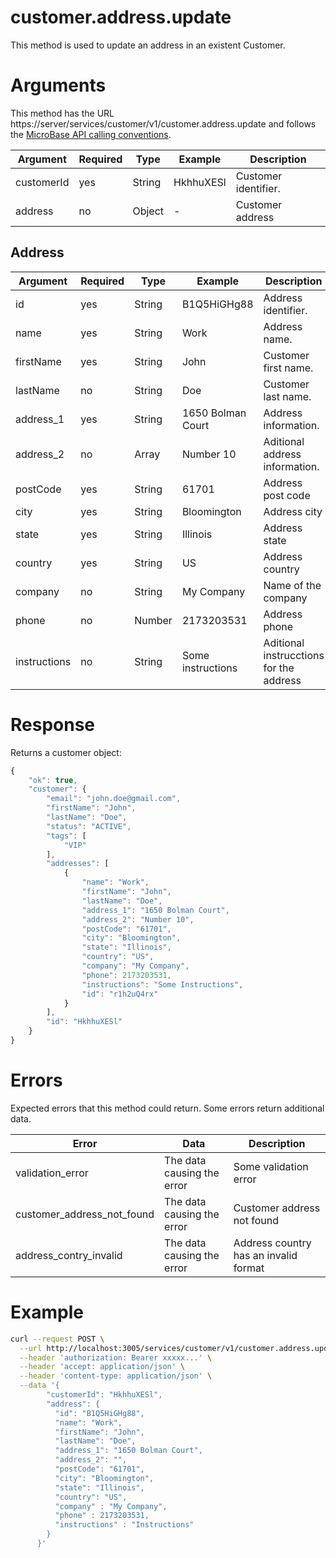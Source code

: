 # customer.address.update

This method is used to update an address in an existent Customer.

# Arguments

This method has the URL https://server/services/customer/v1/customer.address.update and
follows the [MicroBase API calling conventions](../calling-conventions.html).

Argument | Required | Type | Example | Description
---------|----------|------|---------|------------
customerId | yes  | String      | HkhhuXESl            | Customer identifier.
address    | no   | Object      | -                    | Customer address

## Address

Argument | Required | Type | Example | Description
---------|----------|------|---------|------------
id           | yes  | String  | B1Q5HiGHg88         | Address identifier.
name         | yes  | String  | Work                | Address name.
firstName    | yes  | String  | John                | Customer first name.
lastName     | no   | String  | Doe                 | Customer last name.
address_1    | yes  | String  | 1650 Bolman Court   | Address information.
address_2    | no   | Array   | Number 10           | Aditional address information.
postCode     | yes  | String  | 61701               | Address post code
city         | yes  | String  | Bloomington         | Address city
state        | yes  | String  | Illinois            | Address state
country      | yes  | String  | US                  | Address country
company      | no   | String  | My Company          | Name of the company
phone        | no   | Number  | 2173203531          | Address phone
instructions | no   | String  | Some instructions   | Aditional instrucctions for the address

# Response

Returns a customer object:

```javascript
{
    "ok": true,
    "customer": {
        "email": "john.doe@gmail.com",
        "firstName": "John",
        "lastName": "Doe",
        "status": "ACTIVE",
        "tags": [
            "VIP"
        ],
        "addresses": [
            {
                "name": "Work",
                "firstName": "John",
                "lastName": "Doe",
                "address_1": "1650 Bolman Court",
                "address_2": "Number 10",
                "postCode": "61701",
                "city": "Bloomington",
                "state": "Illinois",
                "country": "US",
                "company": "My Company",
                "phone": 2173203531,
                "instructions": "Some Instructions",
                "id": "r1h2uQ4rx"
            }
        ],
        "id": "HkhhuXESl"
    }
}
```

# Errors

Expected errors that this method could return. Some errors return additional data.

Error | Data | Description
------|------|------------
validation_error | The data causing the error | Some validation error
customer_address_not_found | The data causing the error | Customer address not found
address_contry_invalid | The data causing the error | Address country has an invalid format

# Example

```bash
curl --request POST \
  --url http://localhost:3005/services/customer/v1/customer.address.update \
  --header 'authorization: Bearer xxxxx...' \
  --header 'accept: application/json' \
  --header 'content-type: application/json' \
  --data '{
        "customerId": "HkhhuXESl",
        "address": {
          "id": "B1Q5HiGHg88",
          "name": "Work",
          "firstName": "John",
          "lastName": "Doe",
          "address_1": "1650 Bolman Court",
          "address_2": "",
          "postCode": "61701",
          "city": "Bloomington",
          "state": "Illinois",
          "country": "US",
          "company" : "My Company",
          "phone" : 2173203531,
          "instructions" : "Instructions"
        }
      }'
```
